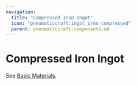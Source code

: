 ```yaml
---
navigation:
  title: "Compressed Iron Ingot"
  icon: "pneumaticcraft:ingot_iron_compressed"
  parent: pneumaticcraft:components.md
---
```


# Compressed Iron Ingot

See [Basic Materials](../basic_materials.md#compressed_iron_ingot).

